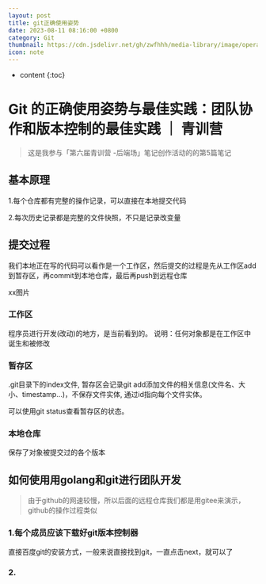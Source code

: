```yaml
---
layout: post
title: git正确使用姿势
date: 2023-08-11 08:16:00 +0800
category: Git
thumbnail: https://cdn.jsdelivr.net/gh/zwfhhh/media-library/image/operation.jpg
icon: note
---
```



* content
{:toc}
# Git 的正确使用姿势与最佳实践：团队协作和版本控制的最佳实践 ｜ 青训营
> 这是我参与「第六届青训营 -后端场」笔记创作活动的的第5篇笔记
## 基本原理
1.每个仓库都有完整的操作记录，可以直接在本地提交代码

2.每次历史记录都是完整的文件快照，不只是记录改变量

## 提交过程
我们本地正在写的代码可以看作是一个工作区，然后提交的过程是先从工作区add到暂存区，再commit到本地仓库，最后再push到远程仓库

xx图片

### 工作区 
程序员进行开发(改动)的地方，是当前看到的。
说明：任何对象都是在工作区中诞生和被修改
### 暂存区
.git目录下的index文件, 暂存区会记录git add添加文件的相关信息(文件名、大小、timestamp…)，不保存文件实体, 通过id指向每个文件实体。

可以使用git status查看暂存区的状态。
### 本地仓库
保存了对象被提交过的各个版本

## 如何使用用golang和git进行团队开发
> 由于github的网速较慢，所以后面的远程仓库我们都是用gitee来演示，github的操作过程类似
### 1.每个成员应该下载好git版本控制器
直接百度git的安装方式，一般来说直接找到git，一直点击next，就可以了
### 2.